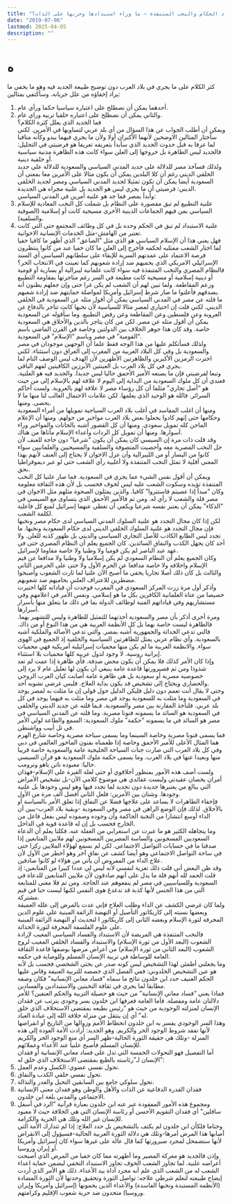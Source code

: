 ```yaml
---
title: "فساد الحكام والنخب المتنفذة – ما وراء استبدادها وحربها على الذات؟"
date: "2019-07-06"
lastmod: 2025-04-05
description: ""
---
```

# **ه**

كثر الكلام على ما يجري في بلاد العرب دون توضيح طبيعة الجديد فيه وهو ما يخفي ما يراد إخفاؤه من علل جريانه. وسأكتفي بمثالين:  
1. أحدهما يمكن أن نصطلح على اعتباره سياسيا حكما ورأي عام.  
2. والثاني يمكن أن نصطلح على اعتباره خلقيا تربية وراي عام.  
فما الجديد الذي يعلل كثرة الكلام؟  
ويمكن أن أطلب الجواب عن هذا السؤال من أي بلد عربي لتساويها في الأمرين. لكني سأختار المثالين الاوضحين لأنهما الأكبران أولا ولأن ما يجري فيهما يبدو وكأنه منافيا لما عرفا به قبل حدوث الجديد الذي سأبدأ بتعريفه تعريفا هو فرضيتي في التحليل: فالجديد ليس الظاهرة بل خروجها إلى العلن سواء كانت هذه الظاهرة مدنية سياسية أو خلقية دينية.  
ولذلك فسآخذ مصر للدلالة على جديد المدني السياسي والسعودية للدلالة على جديد الخلقي الديني رغم أن كلا البلدين يمكن أن يكون مثالا على الأمرين معا بمعنى أن السعودية أيضا يمكن أن تكون تمثيلا لجديد المدني السياسي ومصر لجديد الخلقي الديني: فرضيتي أن ما يجري ليس هو الجديد بل علنية مجراه هي الجديدة.  
وأبدأ بمصر فما جد هو علنية أمرين في المدني السياسي:  
1. علنية التطبيع لم تبق مقصورة على النظام بل شملت كل النخب المعادية للإسلام السياسي بمن فيهم الجماعات الدينية الأخرى مسيحية كانت أو إسلامية (الصوفية والسلفية).  
2. علنية الاستبداد لم تبق في الحكم وحده بل في كل وظائف المجتمع حتى التي كانت تعتبر من الهامش-مثل الخدمات الإنسانية الاخوانية.  
فهل يعني هذا أن الإسلام السياسي هو الذي مثل “الصاعق” الذي أظهر ما كافيا خفيا لما اختار الشعب ممثليه لحكمه فأخرج إلى العلن ما كان خفيا عند من كانوا ينتظرون فرصة الاعتماد على عمدتهم السرية للإبقاء على سلطانهم السياسي أي السند الإسرائيلي الامريكي الذي يحميهم ضد إرادة شعوبهم كما تعينت في الانتخاب الحر؟  
فالنظام المصري والنخب المتنفذة فيه سواء كانت علمانية ليبرالية أو يسارية أو قومية أو دينية إسلامية أو مسيحية كانت مطبعة في السر رغم متاجرتها بمقاومة التطبيع وزعم المقاطعة. ولما تبين لهم أن الشعب لم يكن غرا حتى وإن جعلهم يظنون أنه يصدقهم فأعلنوا ما صار شرط إسرائيل وأمريكا لمواصلة حمايتهم ضد إرادة شعبهم.  
ما قلته عن مصر في المدني السياسي يمكن أن أقول مثله عن السعودية في الخلقي الديني. لكني قلت إن اختياري لمصر مثالا للسياسية لأن نخبها كانت تتاجر بالدفاع عن العروبة وعن فلسطين وعن المقاطعة وعن رفض التطبيع. وما سأقوله عن السعودية يمكن أن أقول مثله عن مصر. لكن من كان يتاجر بالدين والأخلاق هي السعودية خاصة. وقد كان هذا جوهر الخلاف بين الدولتين وخاصة في القرن الماضي باسم “القومية” في مصر وباسم “الإسلام” في السعودية.  
ولذلك فسأتكلم عليها من هذا الوجه فقط علما أن الوجهين موجودان في مصر والسعودية بل وفي كل البلاد العربية من المغرب إلى العراق دون استثناء. لكني اخترت الرمزين الأكبرين والظاهرتين الأظهرين لأن الهدف ليس الوصف التام لما يجري في كل بلاد العرب بل العينتين الأبرزين الكافيتين لفهم الباقي.  
وتبعا لفرضيتي فإن ما يصنعه الأمير الأحمق حاليا ليس جديدا. والجديد فيه هو العلنية. فعندي أن كل ملوك السعودية من البداية إلى اليوم لا علاقة لهم بالإسلام إلى من حيث هو “أصل تجاري” مثلما أن كل رؤساء مصر لا علاقة لهم بالعروبة. ولست أحاكم السرائر. فالله هو الوحيد الذي يعلمها. لكن علامات الاحتمال الغالب لنا منها ما لا يحصى. ومنها.  
ومنها أن اغلب المفاسد في أغلب بلاد العرب السياحية تمويلها من أمراء السعودية وحكامها حتى إنهم كادوا يجعلوا بعض بلاد العرب مواخير من حولهم. ومنها أن الإعلام الماجن كله تمويل سعودي. ومنها أن كل القصور أشبه بالحانات والمواخير وراء أسوارها. ومنها أن تمويل كل الردات وأعداء الإسلام مأتاها من هناك.  
وقد قلت ذات مرة إن السيسي كان يمكن أن يكون “شرعيا” دون حاجة للعنف لأن جل النخب المصرية معه وأحصيت المتصوفة والسلفية والمسيحيين والعلمانيين سواء كانوا من اليسار أو من الليبرالية وأن عزل الاخوان لا يحتاج إلى العنف لأنهم بهذا المعنى أقلية لا تمثل النخب المتنفذة ولا أغلبية رأي الشعب حتى لو عبر ديموقراطيا بحق.  
ويمكن أن أقول نفس الشيء عما يجري في السعودية. فما صار علنيا كل النخب المتنفذة تؤيده وسكوت الشعب عليه ليس لخوف فحسب بل لأن هذه الثقافة معلومة وكان “مبدأ إذا عصيتم فاستتروا” كافيا. والذين يمثلون الصحوة مثلهم مثل الاخوان في مصر قلة والشعب لا رأي له. ومن ثم فالأمير الأحمق الذي يتساوى مع السيسي في “الذكاء” يمكن أن يعتبر نفسه شرعيا ويكفي أن تغطي عنهما إسرائيل لمنع كل فاعلية لكلمة الشعب.  
لكن إذا كان مجال التجدد هو علنية السلوك المدني السياسي لدى حكام مصر ونخبها فإن مجال التجدد هو علنية السلوك الخلقي الديني لدى حكام السعودية ونخبها. ما تجدد ليس الطابع الكاذب للأصل التجاري السياسي والديني بل ظهور كذبه للعلن. ولا أحد كان يجهل الكذب والنفاق السائدين. كان الجميع يعلم أن النظام المصري حتى في عهد عبد الناصر لم يكن قوميا ولا وطنيا ولا خاصة مقاوما لإسرائيل.  
وكان الجميع يعلم أن النظام السعودي لم يكن إسلاميا ولا وطنيا ولا مدافعا عن قيم الإسلام واخلاقه ولا خاصة مدافعا عن الحرم الأول ولا حتى على الحرمين الثاني والثالث بل كان ذلك أصلا تجاريا يخفي ما أصبح الآن علنيا لما ثارت الشعوب وأصبحوا مضطرين للاعتراف العلني بحاميهم ضد شعوبهم.  
وأذكر أول مرة زرت المركز السعودي في المغرب فوجدت أن قياداته كلها اختيرت خصيصا من عتاة العلمانية الكافرين بكل ما هو إسلامي. ونفس الأمر في اعلامهم وفي مستشاريهم وفي قياداتهم الفنية لوظائف الدولة بما في ذلك ما يتعلق منها بأسرار أسرارها.  
ومرة أخرى أذكر بأن مصر والسعودية أخذتهما للتمثيل للظاهرة وليس للتشهير بهما. فالظاهرة ليست خاصة بهما بل كل الأنظمة العربية هي من هذا النوع أو من ذاك. فالتي تدعي الحداثة والجمهورية أشبه بمصر. والتي تدعي الأصالة والملكية أشبه بالسعودية. وأي نظام عربي يمثل للظاهرتين السياسية والخلقية إذ الجميع في الهوى سواء. والانظمة العربية ما لم يكن منها محميات إسرائيلية أمريكية فهي محميات إيرانية روسية. لا وجود لدول عربية كلها محميات بلا استثناء.  
وإذا كان الأمر كذلك فلا يمكن أن يكون محض صدفة. فأي ظاهرة إذا عمت لم تعد شذوذا ومن ثم فصيرورتها قاعدة عامة ينبغي أن يكون لها تعليل عام لا يرد إلى خصوصية مصرية أو سعودية بل هي ظاهرة عامة أصابت كيان العرب الروحي والحضاري ويحتاج إلى تشخيص قد يكون بداية العلاج. فليس غرضي تشويه أحد.  
وحتى لا يقال أنت تعمم دون دليل فليكن الدليل حول قولي إن ما مثلت به لمصر يوجد في السعودية وما مثلت به للسعودية يوجد في مصر وما مثلت به فيهما يوجد في كل بلد عربي. فلنأخذ المقارنة بين مصر والسعودية. فـما قلته عن جديد الديني والخلقي في السعودية هو السائد ما يسمونه فنونا مصرية. وما قلته عن المدني السياسي في مصر هو السائد في ما يسمونه “حكمة” ملوك السعودية: السمع والطاعة لولي الأمر في تل أبيب وواشنطن.  
فما يسمى فنونا مصرية وخاصة السينما وما يسمى سياحة مصرية وخاصة شارع الهرم هما المثال الأعلى للأمير الأحمق وخاصة إذا طعمناه بفنون الماخور العالمي في دبي وفي كل بلاد العرب التي صارت جنات السياحة الخليجية عامة والسعودية خاصة قريبا منها وبعيدا عنها في بلاد العرب. وما يسمى حكمة ملوك السعودية هو قرآن السيسي حاليا: معبوده ناتن ياهو وترومب.  
ولست أصف هذه الأمور بمنظور أخلاقوي أو حتى لعلة الغيرة على الإسلام-فهذان أمران يخصان عقيدتي وليست عقائدي هي موضوع كلامي الآن-بل تشخيص الأمراض التي يبالغ من يعتبرها جديدة دون تحديد لما تجدد فيها وهو ليس وجودها بل علنية وجودها. وشتان بين الأمرين: فلعل الثاني أفضل ألف مرة من الأول.  
فإخفاء الظاهرات لا يساعد على علاجها فضلا عن النفاق إذا تعلق الأمر بالسياسة أو بالأخلاق. لذلك فإن الوضع الراهن في مصر وفي السعودية -وبقية بلاد العرب-يبين أن الداء أوسع انتشارا من النخبة الحاكمة وأن وجوده وصموده ليس بفعل فاعل من الخارج فحسب بل إن له قاعدة قوية في الداخل.  
وما يتجاهله الكثير هو ما عبرت عن استغرابي من الغفلة عنه. فكلنا يعلم أن الدعاة السعوديين المسجونين والساسة المصريين المسجونين لهم ملايين المتابعين إذا صدقنا ما في حسابات التواصل الاجتماعي. لكن لم نسمع لهؤلاء الملايين ركزا حتى في ساحة التواصل الاجتماعي وهو أيضا كشف عن نفاق آخر وهو أخطر من الأول لأن علاج الداء من المفروض أن يأتي من هؤلاء لو كانوا صادقين.  
وقد ظن البعض أني قلت ذلك تعزية لنفسي لأنه ليس لي عددا كبيرا من المتابعين: إذ قلت الحمد لله أنهم قلة ما يدل على أنهم صادقون لأن ملايين المتابعين للدعاة في السعودية وللسياسيين في مصر لم ينفعوهم عند الحاجة. ومن ثم فلا معنى للمتابعة التي من هذا الجنس لأنها كذبة قد تدغدغ هوى النفس لكنها ليست حبا في قيم مشتركة.  
ولما كان غرضي الكشف عن الداء وطلب العلاج فإني عدت بالمرض إلى علله العميقة وبعضها نسبته إلى كاريكاتور التأصيل أو النهضة الزائفة المبنية على علوم الدين المحرفة لثورة الإسلام وبعضه الثاني إلى كاريكاتور ا لتحديث أو النهضة الزائفة المبنية على علوم الفلسفة المحرفة لثورة الحداثة.  
فالنخب المتنفذة هي المريضة لأن الاستبداد والفساد السياسي المغيب لإرادة الشعوب (البعد الأول من ثورة الإسلام) والاستبداد والفساد الخلقي المغيب لروح الشعوب (البعد الثاني من ثورة الإسلام) من أعراض مرضها بوصفها قاعدة الثقافة العامة للوساطة في تربية الإنسان المسلم وللوصاية في حكمه.  
وما يجعلني أطمئن لهذا التشخيص ليس كونه صدر عن بحثي الشخصي فحسب بل لأنه هو عين التشخيص الخلدوني: ففي الفصل الذي خصصه للتربية العنيفة وقاس عليها الحكم العنيف حدد ابن خلدون نتائج ما سماه “فساد معاني الإنسانية” فكان وصفه مطابقا لما يجري في ثقافة النخبتين والاستبدادين والفسادين.  
فماذا يعني “فساد معاني الإنسانية” من حيث هو حصيلة التربية والحكم العنفين؟ للأمر دلالتان عامة ومفصلة. فأما العامة فعرفها ابن خلدون بسر وجودي يترتب عن فقدان الإنسان لمنزلته الوجودية من حيث هو “رئيس بطبعه بمقتضى الاستخلاف الذي خلق له” أي إن ينتقل من منزلة خلافة الله إلى عبادة العباد.  
وهذا السر الوجودي يفسر به ابن خلدون انحطاط الأمم وزوالها من التاريخ أو انقراضها لأنها تفقد شروط الوجود الحر والكريم. وهو الجديد: أرادت الأمة العودة إلى هذه المنزلة -وتلك هي حقيقة الثورة الحالية-ظهر السر أي منع الوجود الحر والكريم للإنسان المسلم فأصبح علنيا عند الأعداء وعملائهم.  
أما التفصيل فهو التحولات الخمسة التي تدل على فساد معاني الإنسانية أو فقدان الإنسان لـ”رئاسته بالطبع بمقتضى الاستخلاف الذي خلق له”:  
1. تحول نفسي عضوي: الكسل وعدم العمل.  
2. تحول نفسي خلقي الكذب والنفاق.  
3. تحول سلوكي جامع بين السابقين التحيل والغدر والنذالة.  
4. فقدان القدرة الدفاعية عن الذات والأهل والوطن وهو فقدان معنى الإنسانية الاجتماعي والمدني بلغة ابن خلدون.  
5. ومجموع هذه الأمور المفقودة عبر عنه ابن خلدون بعبارة قرآنية “الرد في أسفل سافلين” أي فقدان التقويم الأحسن أو رئاسة الإنسان التي هي الخلافة حيث لا معبود للإنسان غير الله وتلك هي الحرية والكرامة.  
وختاما فلكأن ابن خلدون لم يكتف بالتشخيص بل حدد العلاج: إذا لم تتدارك الأمة التي أصابها هذا المرض أمرها-وتلك هي دلالة الثورة العربية الحالية-فسيؤول إلى الانقراض لأنها ستضمحل لمجرد صيرورتها كما قال عالة على غيرها سواء كان إسرائيل وأمريكا أو إيران وروسيا.  
وإذن فالجديد هو معركة المصير وما أظهرته مما كان خفيا من المرض الذي أصبحت أعراضه علنية. لما تجاوز الشعب الخوف تجاوز الاستبداد التخفي ليضمن حماية اعداء الشعب له من الشعب الذي علم أنه مجرد أداة بيد الأعداء. ذلك هو الأمر الذي أردت إيضاح طبيعته لنعلم شرطي علاجه: تواصل الثورة وتحقيق وحدتها لأن الثورة المضادة (الأنظمة المستبدة ونخبها الفاسدة) والأعداء الذين يحمونها (إسرائيل وأمريكا وإيران وروسيا) متحدون ضد حرية شعوب الإقليم وكرامتهم.

###
